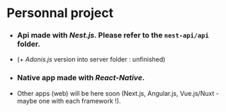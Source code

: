 # Personnal project

- ### Api made with *Nest.js*. Please refer to the `nest-api/api` folder.
- (+ *Adonis.js* version into server folder : unfinished)
- ### Native app made with *React-Native*.
- Other apps (web) will be here soon (Next.js, Angular.js, Vue.js/Nuxt - maybe one with each framework !).
